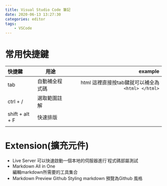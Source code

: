 ```yaml
---
title: Visual Studio Code 筆記
date: 2020-06-13 13:27:30
categories: editor
tags:
    - VSCode
---
```

# 常用快捷鍵 #
| 快捷鍵          | 用途           |                                                 example |
| :-------------- | -------------- | ------------------------------------------------------: |
| tab             | 自動補全程式碼 | html  這裡直接按tab鍵就可以補全為 ``` <html> </html>``` |
| ctrl + /        | 選取範圍註解   |                                                         |
| shift + alt + F | 快速排版       |                                                         |
|                 |                |                                                         |

# Extension(擴充元件) #
- Live Server
可以快速啟動一個本地的伺服器進行˙程式碼部屬測試
-  Markdown All in One  
編輯markdown所需要的工具集合
- Markdown Preview Github Styling 
markdown 預覽為Github 風格




